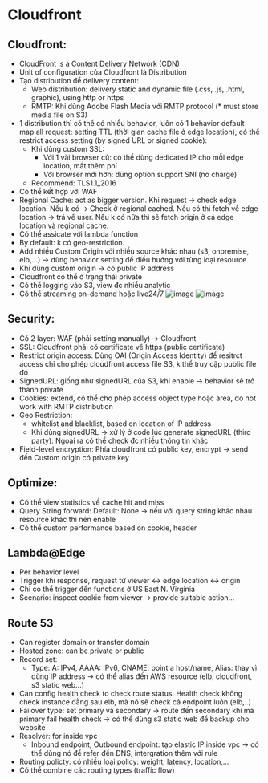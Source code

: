 # Cloudfront

## Cloudfront:
 - CloudFront is a Content Delivery Network (CDN)
 - Unit of configuration của Cloudfront là Distribution
 - Tạo distribution để delivery content:
   - Web distribution: delivery static and dynamic file (.css, .js, .html, graphic), using http or https
   - RMTP: Khi dùng Adobe Flash Media với RMTP protocol (* must store media file on S3)
 - 1 distribution thì có thể có nhiều behavior, luôn có 1 behavior default map all request: setting TTL (thời gian cache file ở edge location), có thể restrict access setting (by signed URL or signed cookie):
   - Khi dùng custom SSL: 
     - Với 1 vài browser cũ: có thể dùng dedicated IP cho mỗi edge location, mất thêm phí
     - Với browser mới hơn: dùng option support SNI (no charge)
   - Recommend: TLS1.1_2016
 - Có thể kết hợp với WAF
 - Regional Cache: act as bigger version. Khi request -> check edge location. Nếu k có -> Check ở regional cached. Nếu có thì fetch về edge location -> trả về user. Nếu k có nữa thì sẽ fetch origin ở cả edge location và regional cache.
 - Có thể assicate với lambda function
 - By default: k có geo-restriction. 
 - Add nhiều Custom Origin với nhiều source khác nhau (s3, onpremise, elb,...) -> dùng behavior setting để điều hướng với từng loại resource
 - Khi dùng custom origin -> có public IP address
 - Cloudfront có thể ở trạng thái private
 - Có thể logging vào S3, view đc nhiều analytic
 - Có thể streaming on-demand hoặc live24/7
 ![image](https://user-images.githubusercontent.com/40649408/71098071-706ab680-21f4-11ea-8cf1-0262625d77b8.png)
 ![image](https://user-images.githubusercontent.com/40649408/71098175-a14aeb80-21f4-11ea-918f-b1b92a85ac60.png)

## Security:
  - Có 2 layer: WAF (phải setting manually) -> Cloudfront
  - SSL: Cloudfront phải có certificate về https (public certificate)
  - Restrict origin access: Dùng OAI (Origin Access Identity) để resitrct access chỉ cho phép cloudfront access file S3, k thể truy cập public file đó
  - SignedURL:  giống như signedURL của S3, khi enable -> behavior sẽ trở thành private
  - Cookies: extend, có thể cho phép access object type hoặc area, do not work with RMTP distribution
  - Geo Restriction: 
     - whitelist and blacklist, based on location of IP address
     - Khi dùng signedURL -> xử lý ở code lúc generate signedURL (third party). Ngoài ra có thể check đc nhiều thông tin khác
  - Field-level encryption: Phía cloudfront có public key, encrypt -> send đến Custom origin có private key
 
 ## Optimize:
  - Có thể view statistics về cache hit and miss
  - Query String forward: Default: None -> nếu với query string khác nhau resource khác thì nên enable
  - Có thể custom performance based on cookie, header
  
## Lambda@Edge
  - Per behavior level
  - Trigger khi response, request từ viewer <-> edge location <-> origin 
  - Chỉ có thể trigger đến functions ở US East N. Virginia
  - Scenario: inspect cookie from viewer -> provide suitable action...
  
## Route 53
  
  - Can register domain or transfer domain
  - Hosted zone: can be private or public
  - Record set:
    - Type: A: IPv4, AAAA: IPv6, CNAME: point a host/name, Alias: thay vì dùng IP address -> có thể alias đến AWS resource (elb, cloudfront, s3 static web...)
  - Can config health check to check route status. Health check không check instance đằng sau elb, mà nó sẽ check cả endpoint luôn (elb,..)
  - Failover type: set primary và secondary -> route đến secondary khi mà primary fail health check -> có thể dùng s3 static web để backup cho website
  - Resolver: for inside vpc
    - Inbound endpoint, Outbound endpoint: tạo elastic IP inside vpc -> có thể dùng nó để refer đến DNS, intergration thêm với rule
  - Routing policty: có nhiều loại policy: weight, latency, location,...
   - Có thể combine các routing types (traffic flow)
